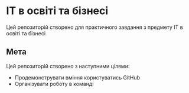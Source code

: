 # ІТ в освіті та бізнесі

Цей репозиторій створено для практичного завдання з предмету ІТ в освіті та бізнесі

## Мета

Цей репозиторій створено з наступними цілями:

- Продемонструвати вміння користуватись GitHub
- Організувати роботу в команді
